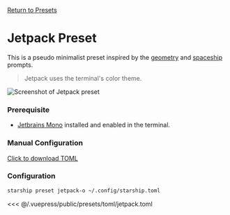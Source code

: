 [Return to Presets](./README.md#jetpack)

# Jetpack Preset

This is a pseudo minimalist preset inspired by the [geometry](https://github.com/geometry-zsh/geometry) and [spaceship](https://github.com/spaceship-prompt/spaceship-prompt) prompts.

> Jetpack uses the terminal's color theme.

![Screenshot of Jetpack preset](/presets/img/jetpack.png)

### Prerequisite

- [Jetbrains Mono](https://www.jetbrains.com/lp/mono/) installed and enabled in the terminal.

### Manual Configuration

[Click to download TOML](/presets/toml/jetpack.toml)

### Configuration

```sh
starship preset jetpack-o ~/.config/starship.toml
```

<<< @/.vuepress/public/presets/toml/jetpack.toml
